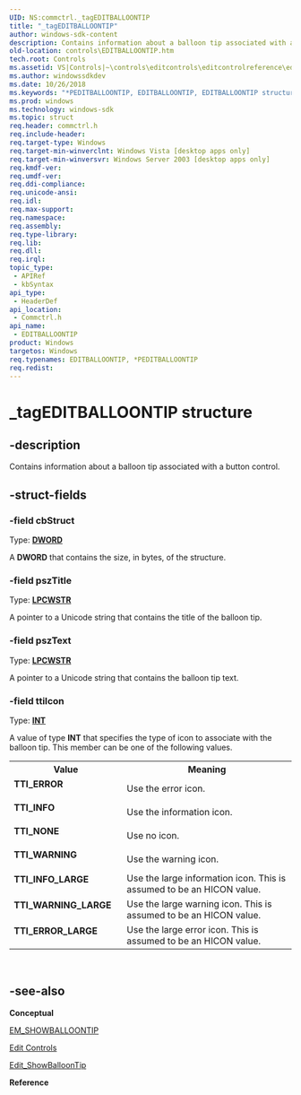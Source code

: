 ```yaml
---
UID: NS:commctrl._tagEDITBALLOONTIP
title: "_tagEDITBALLOONTIP"
author: windows-sdk-content
description: Contains information about a balloon tip associated with a button control.
old-location: controls\EDITBALLOONTIP.htm
tech.root: Controls
ms.assetid: VS|Controls|~\controls\editcontrols\editcontrolreference\editcontrolstructures\editballoontip.htm
ms.author: windowssdkdev
ms.date: 10/26/2018
ms.keywords: "*PEDITBALLOONTIP, EDITBALLOONTIP, EDITBALLOONTIP structure [Windows Controls], PEDITBALLOONTIP, PEDITBALLOONTIP structure pointer [Windows Controls], TTI_ERROR, TTI_ERROR_LARGE, TTI_INFO, TTI_INFO_LARGE, TTI_NONE, TTI_WARNING, TTI_WARNING_LARGE, _tagEDITBALLOONTIP, _win32_EDITBALLOONTIP_str, _win32_EDITBALLOONTIP_str_cpp, commctrl/EDITBALLOONTIP, commctrl/PEDITBALLOONTIP, controls.EDITBALLOONTIP, controls._win32_EDITBALLOONTIP_str"
ms.prod: windows
ms.technology: windows-sdk
ms.topic: struct
req.header: commctrl.h
req.include-header: 
req.target-type: Windows
req.target-min-winverclnt: Windows Vista [desktop apps only]
req.target-min-winversvr: Windows Server 2003 [desktop apps only]
req.kmdf-ver: 
req.umdf-ver: 
req.ddi-compliance: 
req.unicode-ansi: 
req.idl: 
req.max-support: 
req.namespace: 
req.assembly: 
req.type-library: 
req.lib: 
req.dll: 
req.irql: 
topic_type:
 - APIRef
 - kbSyntax
api_type:
 - HeaderDef
api_location:
 - Commctrl.h
api_name:
 - EDITBALLOONTIP
product: Windows
targetos: Windows
req.typenames: EDITBALLOONTIP, *PEDITBALLOONTIP
req.redist: 
---
```


# _tagEDITBALLOONTIP structure


## -description


Contains information about a balloon tip associated with a button control.


## -struct-fields




### -field cbStruct

Type: <b><a href="https://msdn.microsoft.com/en-us/library/Aa383751(v=VS.85).aspx">DWORD</a></b>

A <b>DWORD</b> that contains the size, in bytes, of the structure. 


### -field pszTitle

Type: <b><a href="https://msdn.microsoft.com/en-us/library/Aa383751(v=VS.85).aspx">LPCWSTR</a></b>

A pointer to a Unicode string that contains the title of the balloon tip. 


### -field pszText

Type: <b><a href="https://msdn.microsoft.com/en-us/library/Aa383751(v=VS.85).aspx">LPCWSTR</a></b>

A pointer to a Unicode string that contains the balloon tip text. 


### -field ttiIcon

Type: <b><a href="https://msdn.microsoft.com/en-us/library/Aa383751(v=VS.85).aspx">INT</a></b>

A value of type <b>INT</b> that specifies the type of icon to associate with the balloon tip. This member can be one of the following values. 

<table>
<tr>
<th>Value</th>
<th>Meaning</th>
</tr>
<tr>
<td width="40%"><a id="TTI_ERROR"></a><a id="tti_error"></a><dl>
<dt><b>TTI_ERROR</b></dt>
</dl>
</td>
<td width="60%">
Use the error icon.

</td>
</tr>
<tr>
<td width="40%"><a id="TTI_INFO"></a><a id="tti_info"></a><dl>
<dt><b>TTI_INFO</b></dt>
</dl>
</td>
<td width="60%">
Use the information icon.

</td>
</tr>
<tr>
<td width="40%"><a id="TTI_NONE"></a><a id="tti_none"></a><dl>
<dt><b>TTI_NONE</b></dt>
</dl>
</td>
<td width="60%">
Use no icon.

</td>
</tr>
<tr>
<td width="40%"><a id="TTI_WARNING"></a><a id="tti_warning"></a><dl>
<dt><b>TTI_WARNING</b></dt>
</dl>
</td>
<td width="60%">
Use the warning icon.

</td>
</tr>
<tr>
<td width="40%"><a id="TTI_INFO_LARGE"></a><a id="tti_info_large"></a><dl>
<dt><b>TTI_INFO_LARGE</b></dt>
</dl>
</td>
<td width="60%">
Use the large information icon. This is assumed to be an HICON value.

</td>
</tr>
<tr>
<td width="40%"><a id="TTI_WARNING_LARGE"></a><a id="tti_warning_large"></a><dl>
<dt><b>TTI_WARNING_LARGE</b></dt>
</dl>
</td>
<td width="60%">
Use the large warning icon. This is assumed to be an HICON value.

</td>
</tr>
<tr>
<td width="40%"><a id="TTI_ERROR_LARGE"></a><a id="tti_error_large"></a><dl>
<dt><b>TTI_ERROR_LARGE</b></dt>
</dl>
</td>
<td width="60%">
Use the large error icon. This is assumed to be an HICON value.

</td>
</tr>
</table>
 


## -see-also




<b>Conceptual</b>



<a href="https://msdn.microsoft.com/en-us/library/Bb761668(v=VS.85).aspx">EM_SHOWBALLOONTIP</a>



<a href="https://msdn.microsoft.com/en-us/library/Bb775458(v=VS.85).aspx">Edit Controls</a>



<a href="https://msdn.microsoft.com/en-us/library/Bb761707(v=VS.85).aspx">Edit_ShowBalloonTip</a>



<b>Reference</b>
 

 

